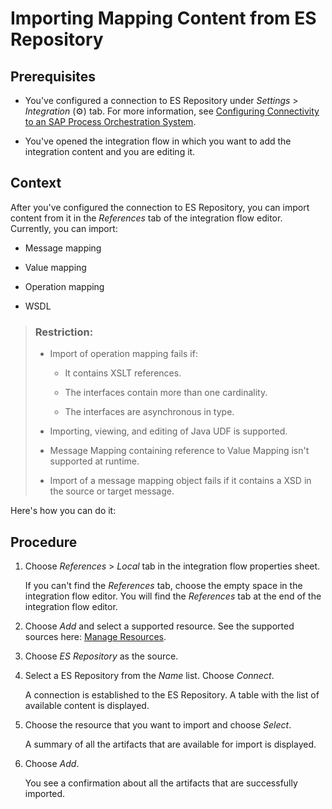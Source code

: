 <!-- loioe18fc05c3ae04c4bb40f12923aaa908c -->

<link rel="stylesheet" type="text/css" href="../../css/sap-icons.css"/>

# Importing Mapping Content from ES Repository



<a name="loioe18fc05c3ae04c4bb40f12923aaa908c__prereq_omf_d5b_wcb"/>

## Prerequisites

-   You've configured a connection to ES Repository under *Settings* \> *Integration* \(:gear:\) tab. For more information, see [Configuring Connectivity to an SAP Process Orchestration System](configuring-connectivity-to-an-sap-process-orchestration-system-8c36fd2.md).

-   You've opened the integration flow in which you want to add the integration content and you are editing it.




## Context

After you've configured the connection to ES Repository, you can import content from it in the *References* tab of the integration flow editor. Currently, you can import:

-   Message mapping

-   Value mapping

-   Operation mapping

-   WSDL


> ### Restriction:  
> -   Import of operation mapping fails if:
> 
>     -   It contains XSLT references.
> 
>     -   The interfaces contain more than one cardinality.
>     -   The interfaces are asynchronous in type.
> 
> -   Importing, viewing, and editing of Java UDF is supported.
> 
> -   Message Mapping containing reference to Value Mapping isn't supported at runtime.
> 
> -   Import of a message mapping object fails if it contains a XSD in the source or target message.

Here's how you can do it:



## Procedure

1.  Choose *References* \> *Local* tab in the integration flow properties sheet.

    If you can't find the *References* tab, choose the empty space in the integration flow editor. You will find the *References* tab at the end of the integration flow editor.

2.  Choose *Add* and select a supported resource. See the supported sources here: [Manage Resources](../manage-resources-b5968b2.md).

3.  Choose *ES Repository* as the source.

4.  Select a ES Repository from the *Name* list. Choose *Connect*.

    A connection is established to the ES Repository. A table with the list of available content is displayed.

5.  Choose the resource that you want to import and choose *Select*.

    A summary of all the artifacts that are available for import is displayed.

6.  Choose *Add*.

    You see a confirmation about all the artifacts that are successfully imported.


